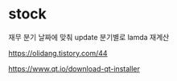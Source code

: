 # stock


재무 분기 날짜에 맞춰 update
분기별로 lamda 재계산

https://olidang.tistory.com/44

https://www.qt.io/download-qt-installer
